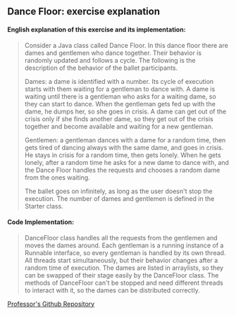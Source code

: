 ## Dance Floor: exercise explanation
>
#### English explanation of this exercise and its implementation:
> Consider a Java class called Dance Floor. In this dance floor there are dames and gentlemen who dance together. Their
> behavior is randomly updated and follows a cycle. The following is the description of the behavior of the ballet 
> participants.
>
> Dames: a dame is identified with a number. Its cycle of execution starts with them waiting for a gentleman to dance with.
> A dame is waiting until there is a gentleman who asks for a waiting dame, so they can start to dance. When the gentleman
> gets fed up with the dame, he dumps her, so she goes in crisis. A dame can get out of the crisis only if she finds
> another dame, so they get out of the crisis together and become available and waiting for a new gentleman.
>
> Gentlemen: a gentleman dances with a dame for a random time, then gets tired of dancing always with the same dame, and
> goes in crisis. He stays in crisis for a random time, then gets lonely. When he gets lonely, after a random time he asks
> for a new dame to dance with, and the Dance Floor handles the requests and chooses a random dame from the ones waiting.
> 
> The ballet goes on infinitely, as long as the user doesn't stop the execution. The number of dames and gentlemen is 
> defined in the Starter class.
>
#### Code Implementation:
> DanceFloor class handles all the requests from the gentlemen and moves the dames around. Each gentleman is a running 
> instance of a Runnable interface, so every gentleman is handled by its own thread. All threads start simultaneously,
> but their behavior changes after a random time of execution. The dames are listed in arraylists, so they can be swapped 
> of their stage easily by the DanceFloor class. The methods of DanceFloor can't be stopped and need different threads to
> interact with it, so the dames can be distributed correctly.

[Professor's Github Repository](https://github.com/MattiaSalnitri/SE_01_introJava)